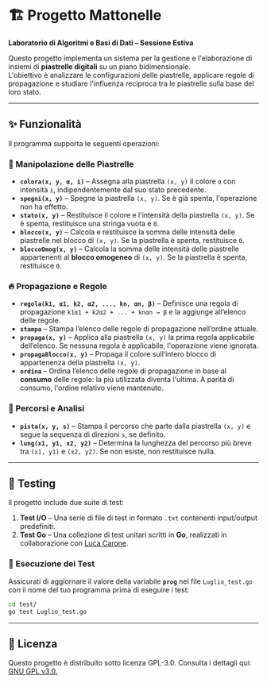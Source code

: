 # 🏗️ Progetto Mattonelle  

**Laboratorio di Algoritmi e Basi di Dati – Sessione Estiva**  

Questo progetto implementa un sistema per la gestione e l'elaborazione di insiemi di **piastrelle digitali** su un piano bidimensionale.  
L'obiettivo è analizzare le configurazioni delle piastrelle, applicare regole di propagazione e studiare l'influenza reciproca tra le piastrelle sulla base del loro stato.  

---

## ✨ Funzionalità  

Il programma supporta le seguenti operazioni:  

### 🎨 Manipolazione delle Piastrelle  

- **`colora(x, y, α, i)`** – Assegna alla piastrella `(x, y)` il colore `α` con intensità `i`, indipendentemente dal suo stato precedente.  
- **`spegni(x, y)`** – Spegne la piastrella `(x, y)`. Se è già spenta, l'operazione non ha effetto.  
- **`stato(x, y)`** – Restituisce il colore e l'intensità della piastrella `(x, y)`. Se è spenta, restituisce una stringa vuota e `0`.  
- **`blocco(x, y)`** – Calcola e restituisce la somma delle intensità delle piastrelle nel blocco di `(x, y)`. Se la piastrella è spenta, restituisce `0`.  
- **`bloccoOmog(x, y)`** – Calcola la somma delle intensità delle piastrelle appartenenti al **blocco omogeneo** di `(x, y)`. Se la piastrella è spenta, restituisce `0`.  

### 🔥 Propagazione e Regole  

- **`regola(k1, α1, k2, α2, ..., kn, αn, β)`** – Definisce una regola di propagazione `k1α1 + k2α2 + ... + knαn → β` e la aggiunge all’elenco delle regole.  
- **`stampa`** – Stampa l’elenco delle regole di propagazione nell’ordine attuale.  
- **`propaga(x, y)`** – Applica alla piastrella `(x, y)` la prima regola applicabile dell’elenco. Se nessuna regola è applicabile, l'operazione viene ignorata.  
- **`propagaBlocco(x, y)`** – Propaga il colore sull’intero blocco di appartenenza della piastrella `(x, y)`.  
- **`ordina`** – Ordina l’elenco delle regole di propagazione in base al **consumo** delle regole: la più utilizzata diventa l'ultima. A parità di consumo, l'ordine relativo viene mantenuto.  

### 🏁 Percorsi e Analisi  

- **`pista(x, y, s)`** – Stampa il percorso che parte dalla piastrella `(x, y)` e segue la sequenza di direzioni `s`, se definito.  
- **`lung(x1, y1, x2, y2)`** – Determina la lunghezza del percorso più breve tra `(x1, y1)` e `(x2, y2)`. Se non esiste, non restituisce nulla.  

---

## 🧪 Testing  

Il progetto include due suite di test:  

1. **Test I/O** – Una serie di file di test in formato `.txt` contenenti input/output predefiniti.  
2. **Test Go** – Una collezione di test unitari scritti in **Go**, realizzati in collaborazione con [Luca Carone](https://github.com/lochy54/test.git).  

### 🔧 Esecuzione dei Test  

Assicurati di aggiornare il valore della variabile **`prog`** nel file `Luglio_test.go` con il nome del tuo programma prima di eseguire i test:  

```sh
cd test/
go test Luglio_test.go
```

---

## 📜 Licenza
Questo progetto è distribuito sotto licenza GPL-3.0.
Consulta i dettagli qui: [GNU GPL v3.0.](https://www.gnu.org/licenses/gpl-3.0.en.html)
